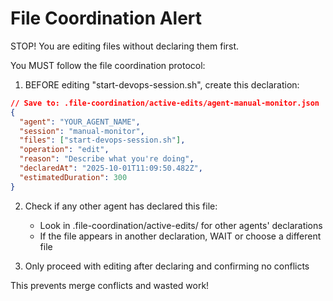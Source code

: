 # File Coordination Alert


STOP! You are editing files without declaring them first.

You MUST follow the file coordination protocol:

1. BEFORE editing "start-devops-session.sh", create this declaration:

```json
// Save to: .file-coordination/active-edits/agent-manual-monitor.json
{
  "agent": "YOUR_AGENT_NAME",
  "session": "manual-monitor",
  "files": ["start-devops-session.sh"],
  "operation": "edit",
  "reason": "Describe what you're doing",
  "declaredAt": "2025-10-01T11:09:50.482Z",
  "estimatedDuration": 300
}
```

2. Check if any other agent has declared this file:
   - Look in .file-coordination/active-edits/ for other agents' declarations
   - If the file appears in another declaration, WAIT or choose a different file

3. Only proceed with editing after declaring and confirming no conflicts

This prevents merge conflicts and wasted work!